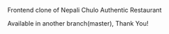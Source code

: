 Frontend clone of Nepali Chulo Authentic Restaurant


Available in another branch(master),
Thank You!
